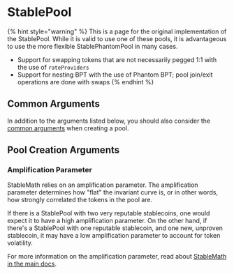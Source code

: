 # StablePool

{% hint style="warning" %}
This is a page for the original implementation of the StablePool. While it is valid to use one of these pools, it is advantageous to use the more flexible StablePhantomPool in many cases.

* Support for swapping tokens that are not necessarily pegged 1:1 with the use of `rateProviders`
* Support for nesting BPT with the use of Phantom BPT; pool join/exit operations are done with swaps
{% endhint %}

## Common Arguments

In addition to the arguments listed below, you should also consider the [common arguments](./#common-arguments) when creating a pool.&#x20;

## Pool Creation Arguments

### Amplification Parameter

StableMath relies on an amplification parameter. The amplification parameter determines how "flat" the invariant curve is, or in other words, how strongly correlated the tokens in the pool are.&#x20;

If there is a StablePool with two very reputable stablecoins, one would expect it to have a high amplification parameter. On the other hand, if there's a StablePool with one reputable stablecoin, and one new, unproven stablecoin, it may have a low amplification parameter to account for token volatility.&#x20;

For more information on the amplification parameter, read about [StableMath in the main docs](https://docs.balancer.fi/concepts/math/stable-math).&#x20;
